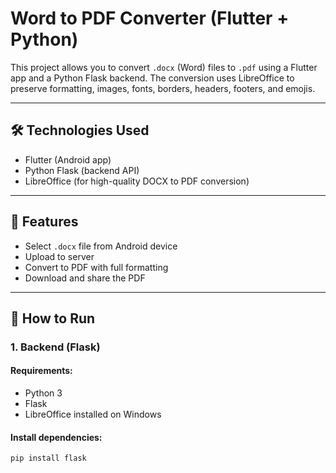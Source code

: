 # Word to PDF Converter (Flutter + Python)

This project allows you to convert `.docx` (Word) files to `.pdf` using a Flutter app and a Python Flask backend. The conversion uses LibreOffice to preserve formatting, images, fonts, borders, headers, footers, and emojis.

---

## 🛠️ Technologies Used

- Flutter (Android app)
- Python Flask (backend API)
- LibreOffice (for high-quality DOCX to PDF conversion)

---

## 📱 Features

- Select `.docx` file from Android device
- Upload to server
- Convert to PDF with full formatting
- Download and share the PDF

---

## 🚀 How to Run

### 1. Backend (Flask)

#### Requirements:
- Python 3
- Flask
- LibreOffice installed on Windows

#### Install dependencies:
```bash
pip install flask


